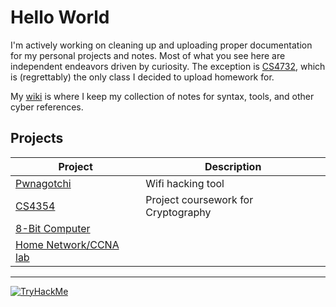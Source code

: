 

# Hello World

I'm actively working on cleaning up and uploading proper documentation for my personal projects and notes. Most of what you see here are independent endeavors driven by curiosity.
The exception is [CS4732](https://github.com/0U7L13R/CS4732-Cryptography), which is (regrettably) the only class I decided to upload homework for.

My [wiki](https://github.com/yourusername/The_wiki) is where I keep my collection of notes for syntax, tools, and other cyber references.


## Projects

| Project | Description |
|--------|-------------|
| [Pwnagotchi](https://github.com/0U7L13R/Pwnagotchi) | Wifi hacking tool|
| [CS4354](https://github.com/yourusername/CS4354) | Project coursework for Cryptography |
| [8-Bit Computer](https://github.com/0U7L13R/8bit-Computer) | |
| [Home Network/CCNA lab](https://github.com/0U7L13R/HomeNetwork) | |

---

[![TryHackMe](https://tryhackme-badges.s3.amazonaws.com/0U7L13R.png)](https://tryhackme.com/p/0U7L13R)



